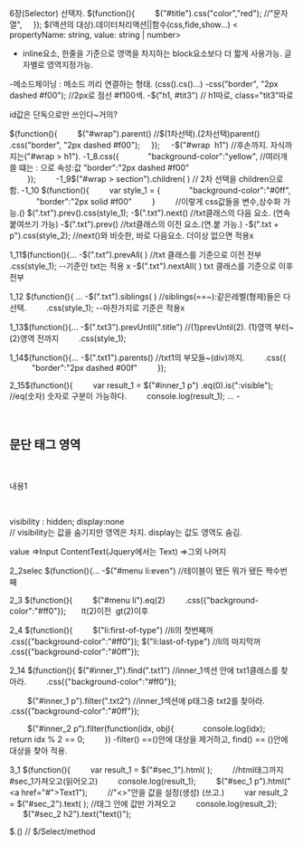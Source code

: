 6장(Selector) 선택자.
$(function(){
        $("#title").css("color","red"); //"문자열", 
    });
$(액션의 대상).데이터처리액션||함수(css,fide,show...)
                                                  < propertyName: string, value: string | 
                                                      number>  
<span> 
 - inline요소, 한줄을 기준으로 영역을 차지하는 block요소보다 더 짧게 사용가능. 글자별로 영역지정가능.

 -메소드체이닝 : 메소드 끼리 연결하는 형태. (css().cs()...)
 -css("border", "2px dashed #f00"); //2px로 점선 #f100색.
 -$("h1, #tit3") // h1따로, class="tit3"따로

id값은 단독으로만 쓰인다~거의?

$(function(){
	        $("#wrap").parent()   //$(1차선택).(2차선택)parent()
        .css("border", "2px dashed #f00");
    });
    
 -$("#wrap  h1")   //후손까지.   자식까지는("#wrap > h1").
 -1_8.css({
            "background-color":"yellow",   //여러개 쓸 떄는 : 으로 속성:값 
			"border":"2px dashed #f00"   
        });
        
 -1_9$("#wrap > section").children( ) // 2차 선택을 children으로 함.
 -1_10 $(function(){
        var style_1 = {
            "background-color":"#0ff",
            "border":"2px solid #f00"
        }
        //이렇게 css값들을 변수,상수화 가능.()
	$(".txt").prev().css(style_1);
   -$(".txt").next() //txt클래스의 다음 요소. (연속 붙여쓰기 가능)
   -$(".txt").prev() //txt클래스의 이전 요소.(연.붙 가능.)
   -$(".txt + p").css(style_2); //next()와 비슷한, 바로 다음요소. 더이상 없으면 적용x

1_11$(function(){... 
 -$(".txt").prevAll( ) //txt 클래스를 기준으로 이전 전부
        .css(style_1);  --기준인 txt는 적용 x
 -$(".txt").nextAll( ) txt 클래스를 기준으로 이후 전부

1_12 $(function(){ ...
 -$(".txt").siblings( ) //siblings(==~):같은레벨(형제)들은 다 선택.
        .css(style_1); --마찬가지로 기준은 적용x

1_13$(function(){...
 -$(".txt3").prevUntil(".title") //(1)prevUntil(2). (1)영역 부터~(2)영역 전까지
        .css(style_1);

1_14$(function(){...
 -$(".txt1").parents()  //txt1의 부모들~(div)까지.
        .css({
            "border":"2px dashed #00f"
        });


2_15$(function(){
        var result_1 = $("#inner_1 p")
		.eq(0).is(":visible");  //eq(숫자) 숫자로 구분이 가능하다.
        console.log(result_1); ...
 -<section id="inner_1">
            <h2>문단 태그 영역</h2>
            <p>내용1</p>
            <p style="display:none;">내용2</p>
        </section>

visibility : hidden; display:none  
 // visibility는 값을 숨기지만 영역은 차지.  display는 값도 영역도 숨김.

value =>Input
ContentText(Jquery에서는 Text) =>그외 나머지

2_2selec $(function(){...
 -$("#menu li:even") //테이블이 됐든 뭐가 됐든 짝수번째

2_3 $(function(){
        $("#menu li").eq(2)
        .css({"background-color":"#ff0"});
      lt(2)이전  gt(2)이후

2_4 $(function(){
	        $("li:first-of-type")   //li의 첫번째꺼
        .css({"background-color":"#ff0"});
			$("li:last-of-type")  //li의 마지막꺼
        .css({"background-color":"#0ff"});

2_14 $(function(){
		$("#inner_1").find(".txt1")     //inner_1섹션 안에 txt1클래스를 찾아라.
        .css({"background-color":"#ff0"});

        $("#inner_1 p").filter(".txt2")  //inner_1섹션에 p태그중 txt2를 찾아라.
        .css({"background-color":"#0ff"});

        $("#inner_2 p").filter(function(idx, obj){
            console.log(idx);
            return idx % 2 == 0;
        })
 -filter() ==()안에 대상을 제거하고, find() == ()안에 대상을 찾아 적용.

3_1 $(function(){
        var result_1 = $("#sec_1").html( ); 
        //html태그까지 #sec_1가져오고(읽어오고)
        console.log(result_1);
        $("#sec_1 p").html("<a href=\"#\">Text1</a>"); 
        //"<>"안을 값을 설정(생성) (쓰고.)
        
		var result_2 = $("#sec_2").text( );
		//태그 안에 값만 가져오고
        console.log(result_2);    
        $("#sec_2 h2").text("text()");

$.() // $/Select/method